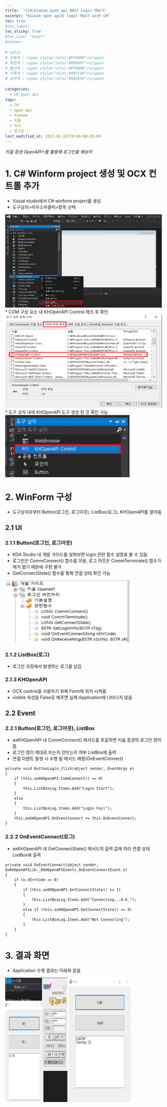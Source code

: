 ```yaml
---
title:  "[C#/kiwoom_open_api_002] Login 해보기"
excerpt: "Kiwoom open api로 login 해보기 with C#"
toc: true
#toc_label:
toc_sticky: true
#toc_icon: "heart"
#teaser: 

# color
# 주황색 : <span style="color:#FF8000"></span>
# 파란색 : <span style="color:#0000FF"></span>
# 빨간색 : <span style="color:#FF0000"></span>
# 초록색 : <span style="color:#00FF00"></span>
# 보라색 : <span style="color:#9A2EFE"></span>

categories:
  - C#_open_api
tags:
  - C#
  - open api
  - kiwoom
  - 키움
  - 주식
  - 로그인
last_modified_at: 2022-01-26T18:06:00-05:00
---
```

*키움 증권 OpenAPI+를 활용해 로그인을 해보자*
  
# 1. C# Winform project 생성 및 OCX 컨트롤 추가
* Visual studio에서 C# winform project를 생성
* 도구상자>마우스우클릭>항목 선택
<img src="/assets/images/220126_kiwoom_login/Add_API1.png" width="600" height="300">
* COM 구성 요소 내 KHOpenAPI Control 체크 후 확인
<img src="/assets/images/220126_kiwoom_login/Add_API2.png" width="600" height="300">
* 도구 상자 내에 KHOpenAPI 도구 생성 된 것 확인 가능
<img src="/assets/images/220126_kiwoom_login/tool_box.png" width="400" height="200">

# 2. WinForm 구성
* 도구상자로부터 Button(로그인, 로그아웃), ListBox(로그), KHOpenAPI를 끌어옴

## 2.1 UI
### 2.1.1 Button(로그인, 로그아웃)
* KOA Studio 내 개발 가이드를 살펴보면 login 관련 함수 설명을 볼 수 있음
* 로그인은 CommConnect() 함수를 이용, 로그 아웃은 CommTerminate() 함수가 제거 됐기 때문에 구현 불가
* GetConnectState() 함수를 통해 연결 상태 확인 가능
<img src="/assets/images/220126_kiwoom_login/login_method.png" width="400" height="200">

### 2.1.2 ListBox(로그)
* 로그인 과정에서 발생하는 로그를 남김

### 2.1.3 KHOpenAPI
* OCX control을 사용하기 위해 Form에 위치 시켜줌
* visible 속성을 False로 해주면 실제 Application에 나타나지 않음

## 2.2 Event
### 2.2.1 Button(로그인, 로그아웃), ListBox
* axKHOpenAPI 내 CommConnect() 메서드를 호출하면 키움 증권의 로그인 창이 뜸
* 로그인 창이 제대로 뜨는지 안뜨는지 여부 ListBox에 출력
* 연결 이벤트 발생 시 수행 될 메서드 매핑(OnEventConnect)
```
private void ButtonLogin_Click(object sender, EventArgs e)
{
    if (this.axKHOpenAPI.CommConnect() == 0)
    {
        this.ListBoxLog.Items.Add("Login Start");
    }
    else
    {
        this.ListBoxLog.Items.Add("Login Fail");
    }
    this.axKHOpenAPI.OnEventConnect += this.OnEventConnect;
}
```

### 2.2.2 OnEventConnect(로그)
* axKHOpenAPI 내 GetConnectState() 메서드의 출력 값에 따라 연결 상태 ListBox에 출력
```
private void OnEventConnect(object sender, AxKHOpenAPILib._DKHOpenAPIEvents_OnEventConnectEvent e)
{
    if (e.nErrCode == 0)
    {
        if (this.axKHOpenAPI.GetConnectState() == 1)
        {
            this.ListBoxLog.Items.Add("Connecting...O.K.");
        }
        else if (this.axKHOpenAPI.GetConnectState() == 0)
        {
            this.ListBoxLog.Items.Add("Not Connecting");
        }
    }
}
```
# 3. 결과 화면
* Application 수행 결과는 아래와 같음  
<img src="/assets/images/220126_kiwoom_login/result1.png" width="200" height="400">
<img src="/assets/images/220126_kiwoom_login/result2.png" width="200" height="400">